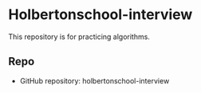 # Holbertonschool-interview

This repository is for practicing algorithms.

## Repo
* GitHub repository: holbertonschool-interview